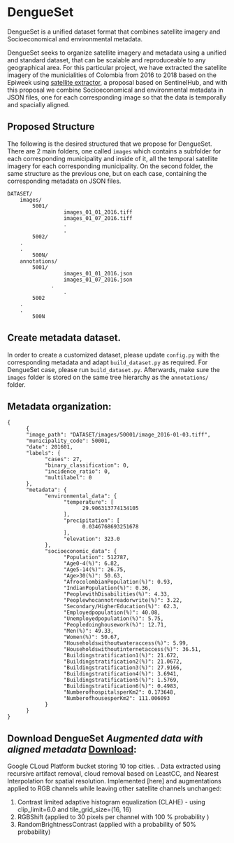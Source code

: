 # DengueSet

DengueSet is a unified dataset format that combines satellite imagery and Socioeconomical and environmental metadata.

DengueSet seeks to organize satellite imagery and metadata using a unified and standard dataset, that can be scalable and reproduceable to any geographical area. For this particular project, we have extracted the satellite imagery of the municialities of Colombia from 2016 to 2018 based on the Epiweek using [satellite extractor](https://github.com/sebasmos/satellite.extractor), a proposal based on SentinelHub, and with this proposal we combine Socioeconomical and environmental metadata in JSON files, one for each corresponding image so that the data is temporally and spacially aligned. 


## Proposed Structure 

The following is the desired structured that we propose for DengueSet. There are 2 main folders, one called `images` which contains a subfolder for each corresponding municipality and inside of it, all the temporal satellite imagery for each corresponding municipality. On the second folder, the same structure as the previous one, but on each case, containing the corresponding metadata on JSON files.

```
DATASET/ 
	images/
		5001/
                  images_01_01_2016.tiff
                  images_01_07_2016.tiff
                  .
                  .
		5002/
    .
    .
		500N/
	annotations/
		5001/
                  images_01_01_2016.json
                  images_01_07_2016.json
		      .
                  .
		5002
    .
    .
		500N
```


## Create metadata dataset.

In order to create a customized dataset, please update `config.py` with the corresponding metadata and adapt `build_dataset.py` as required. For DengueSet case, please run `build_dataset.py`. Afterwards, make sure the `images` folder is stored on the same tree hierarchy as the `annotations/` folder.


## Metadata organization: 

```
{ 
      {
      "image_path": "DATASET/images/50001/image_2016-01-03.tiff",
      "municipality_code": 50001,
      "date": 201601,
      "labels": {
            "cases": 27,
            "binary_classification": 0,
            "incidence_ratio": 0,
            "multilabel": 0
      },
      "metadata": {
            "environmental_data": {
                  "temperature": [
                        29.906313774134105
                  ],
                  "precipitation": [
                        0.0346768693251678
                  ],
                  "elevation": 323.0
            },
            "socioeconomic_data": {
                  "Population": 512787,
                  "Age0-4(%)": 6.82,
                  "Age5-14(%)": 26.75,
                  "Age>30(%)": 50.63,
                  "AfrocolombianPopulation(%)": 0.93,
                  "IndianPopulation(%)": 0.36,
                  "PeoplewithDisabilities(%)": 4.33,
                  "Peoplewhocannotreadorwrite(%)": 3.22,
                  "Secondary/HigherEducation(%)": 62.3,
                  "Employedpopulation(%)": 40.08,
                  "Unemployedpopulation(%)": 5.75,
                  "Peopledoinghousework(%)": 12.71,
                  "Men(%)": 49.33,
                  "Women(%)": 50.67,
                  "Householdswithoutwateraccess(%)": 5.99,
                  "Householdswithoutinternetaccess(%)": 36.51,
                  "Buildingstratification1(%)": 21.672,
                  "Buildingstratification2(%)": 21.0672,
                  "Buildingstratification3(%)": 27.9166,
                  "Buildingstratification4(%)": 3.6941,
                  "Buildingstratification5(%)": 1.5769,
                  "Buildingstratification6(%)": 0.4983,
                  "NumberofhospitalsperKm2": 0.173648,
                  "NumberofhousesperKm2": 111.006093
            }
      }
}
```

## Download DengueSet *Augmented data with aligned metadata* [Download](https://console.cloud.google.com/storage/browser/colombia_sebasmos/DATASET_augmented/DATASET_augmented_v1/annotations/23001?pageState=(%22StorageObjectListTable%22:(%22f%22:%22%255B%255D%22))&project=mit-hst-dengue&prefix=&forceOnObjectsSortingFiltering=false):
Google CLoud Platform bucket storing 10 top cities. . Data extracted using recursive artifact removal, cloud removal based on LeastCC, and Nearest Interpolation for spatial resolution. Implemented [here] and augmentations applied to RGB channels while leaving other satellite channels unchanged:
 
1. Contrast limited adaptive histogram equalization (CLAHE) - using  clip_limit=6.0 and  tile_grid_size=(16, 16)
1. RGBShift (applied to 30 pixels per channel with 100 % probability )
1. RandomBrightnessContrast (applied with a probability of 50% probability)
